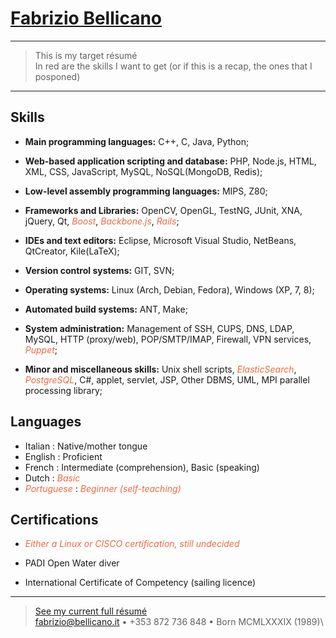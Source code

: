 <!--em for the emphasys of future skills (target résumé)-->
<style> em { color: #ED6944; } </style>

[Fabrizio Bellicano](../..)
=========================

----

>  This is my target résumé\
>  In red are the skills I want to get (or if this is a recap, the ones that I posponed)

----


Skills
---------

+ **Main programming languages:**  C++, C, Java, Python;

+ **Web-based application scripting and database:**  PHP, Node.js, HTML, XML, CSS, JavaScript, MySQL, NoSQL(MongoDB, Redis);

+ **Low-level assembly programming languages:**   MIPS, Z80;

+ **Frameworks and Libraries:**   OpenCV, OpenGL, TestNG, JUnit, XNA,  jQuery, Qt, _Boost_, _Backbone.js_, _Rails_;

+ **IDEs and text editors:**   Eclipse, Microsoft Visual Studio, NetBeans, QtCreator, Kile(LaTeX);

+ **Version control systems:**   GIT, SVN;

+ **Operating systems:**   Linux (Arch, Debian, Fedora), Windows (XP, 7, 8);

+ **Automated build systems:**   ANT, Make;

+ **System administration:**   Management of SSH, CUPS, DNS, LDAP, MySQL, HTTP (proxy/web), POP/SMTP/IMAP, Firewall, VPN services, _Puppet_;

+ **Minor and miscellaneous skills:**   Unix shell scripts, _ElasticSearch_, _PostgreSQL_, C#, applet, servlet, JSP, Other DBMS, UML, MPI parallel processing library;


Languages
------------------------
+ Italian
:   Native/mother tongue
+ English
:   Proficient
+ French
:   Intermediate (comprehension), Basic (speaking)
+ Dutch
:   _Basic_
+ _Portuguese_
:   _Beginner (self-teaching)_


Certifications
------------------------
+ _Either a Linux or CISCO certification, still undecided_

+ PADI Open Water diver

+ International Certificate of Competency (sailing licence)


----
> [See my current full résumé](..) \
> <fabrizio@bellicano.it> • +353 872 736 848 • Born MCMLXXXIX (1989)\

